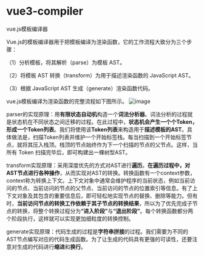 # vue3-compiler
vue.js模板编译器

Vue.js的模板编译器用于把模板编译为渲染函数，它的工作流程大致分为三个步骤：

（1）分析模板，将其解析（parse）为模板 AST。

（2）将模板 AST 转换（transform）为用于描述渲染函数的 JavaScript AST。

（3）根据 JavaScript AST 生成（generate）渲染函数代码。


vue.js模板编译为渲染函数的完整流程如下图所示。
![image](https://user-images.githubusercontent.com/76691254/216770241-382a8ce0-ebcb-4431-bb03-985c2c4a111e.png)


parser的实现原理：用<b>有限状态自动机</b>构造一个<b>词法分析器</b>。词法分析的过程就是状态机在不同状态之间迁移的过程。在此过程中，<b>状态机会产生一个个Token，形成一个Token列表</b>。我们将使用该<b>Token列表</b>来构造用于<b>描述模板的AST</b>。具体做法是，扫描Token列表并维护一个开始标签栈。每当扫描到一个开始标签节点，就将其压入栈顶。栈顶的节点始终作为下一个扫描的节点的父节点。这样，当所有 Token 扫描完毕后，即可构建出一棵树型AST。

transform实现原理：采用深度优先的方式对AST进行<b>遍历</b>。<b>在遍历过程中，对AST节点进行各种操作</b>，从而实现对AST的转换。转换函数有一个context参数，context称为转换上下文。上下文对象中通常会维护程序的当前状态，例如当前访问的节点、当前访问的节点的父节点、当前访问的节点的位置索引等信息。有了上下文对象及其包含的重要信息后，即可轻松地实现节点的替换、删除等能力。但有时，<b>当前访问节点的转换工作依赖于其子节点的转换结果</b>，所以为了优先完成子节点的转换，将整个转换过程分为<b>“进入阶段”</b>与<b>“退出阶段”</b>。每个转换函数都分两个阶段执行，这样就可以实现更加细粒度的转换控制。

generate实现原理：代码生成的过程是<b>字符串拼接</b>的过程。我们需要为不同的AST节点编写对应的代码生成函数。为了让生成的代码具有更强的可读性，还要注意对生成的代码进行<b>缩进</b>和<b>换行</b>。

